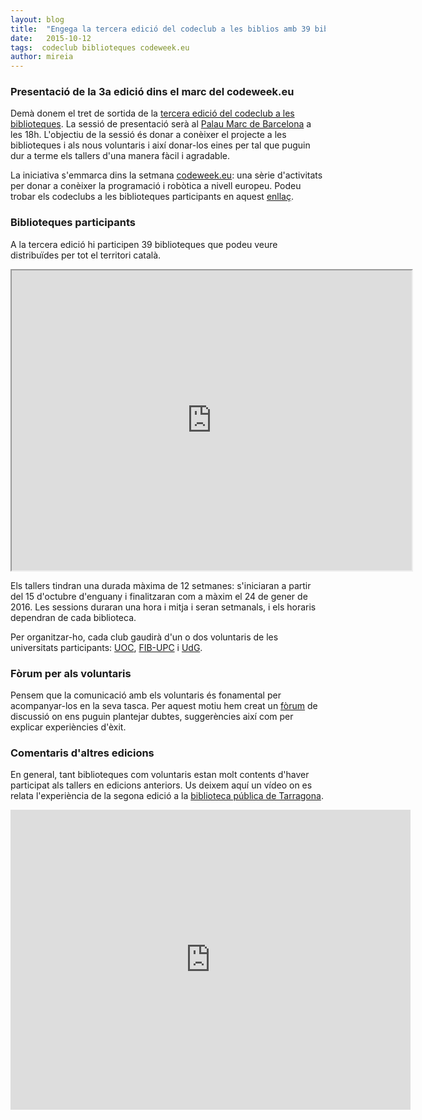 ```yaml
---
layout: blog
title:  "Engega la tercera edició del codeclub a les biblios amb 39 biblioteques "
date:   2015-10-12 
tags:  codeclub biblioteques codeweek.eu
author: mireia
---
```


### Presentació de la 3a edició dins el marc del codeweek.eu

 Demà donem el tret de sortida de la [tercera edició del codeclub a les biblioteques](http://codeclubcat.org/biblioteques/index.html). La sessió de presentació serà al [Palau Marc de Barcelona](http://guia.barcelona.cat/detall/palau-marc_92086000560.html) a les 18h. L'objectiu de la sessió és donar a conèixer el projecte a les biblioteques i als nous voluntaris i així donar-los eines per tal que puguin dur a terme els tallers d'una manera fàcil i agradable.

 La iniciativa s'emmarca dins la setmana [codeweek.eu](http://www.codeweek.eu): una sèrie d'activitats per donar a conèixer la programació i robòtica a nivell europeu. Podeu trobar els codeclubs a les biblioteques participants en aquest [enllaç](http://events.codeweek.eu/search/?q=biblioteques&country=ES&past=no).


### Biblioteques participants

A la tercera edició hi participen 39 biblioteques que podeu veure distribuïdes per tot el territori català. 

<iframe src="https://www.google.com/maps/d/embed?mid=zExJ8LEkRU2U.klkDNPNckiAg" width="640" height="480"></iframe>

Els tallers tindran una durada màxima de 12 setmanes: s'iniciaran a partir del 15 d'octubre d'enguany i finalitzaran com a màxim el 24 de gener de 2016. Les sessions duraran una hora i mitja i seran setmanals, i els horaris dependran de cada biblioteca.

Per organitzar-ho, cada club gaudirà d'un o dos voluntaris de les universitats participants: [UOC](http://www.uoc.edu/), [FIB-UPC](http://www.fib.upc.edu/fib.html) i [UdG](http://www.udg.edu/). 

### Fòrum per als voluntaris

Pensem que la comunicació amb els voluntaris és fonamental per acompanyar-los en la seva tasca. Per aquest motiu hem creat un [fòrum](http://codeclubcat.org/forum/categories/ajuda-biblioteques_3.html) de discussió on ens puguin plantejar dubtes, suggerències així com per explicar experiències d'èxit.


### Comentaris d'altres edicions

En general, tant biblioteques com voluntaris estan molt contents d'haver participat als tallers en edicions anteriors. Us deixem aquí un vídeo on es relata l'experiència de la segona edició a la [biblioteca pública de Tarragona](http://bibliotecatarragona.gencat.cat/ca/).

<iframe id="iframe_chapter" src="http://tac12.xiptv.cat/embed/205995?width=778&amp;iframe_width=800&amp;share=&amp;height=438&amp;iframe_height=484" name="iframe_chapter" width="640" height="480" frameborder="0" scrolling="no"></iframe>
